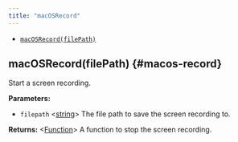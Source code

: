 ```yaml
---
title: "macOSRecord"
---
```


- [`macOSRecord(filePath)`](./class-macos-record#macos-record)

## macOSRecord(filePath) {#macos-record}

Start a screen recording.

**Parameters:**

- `filepath` &#60;[string]&#62; The file path to save the screen recording to.

**Returns:** &#60;[Function]&#62; A function to stop the screen recording.

[function]: https://developer.mozilla.org/en-US/docs/Web/JavaScript/Reference/Global_Objects/Function "Function"
[string]: https://developer.mozilla.org/en-US/docs/Web/JavaScript/Data_structures#String_type "string"
